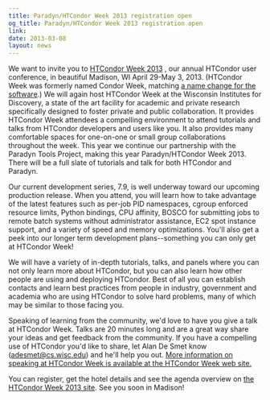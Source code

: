 ```yaml
---
title: Paradyn/HTCondor Week 2013 registration open
og_title: Paradyn/HTCondor Week 2013 registration open
link: 
date: 2013-03-08
layout: news
---
```


<p>We want to invite you to  <a href="http://research.cs.wisc.edu/htcondor/HTCondorWeek2013/" data-proofer-ignore>HTCondor Week 2013</a> , our annual HTCondor user conference, in beautiful Madison, WI April 29-May 3, 2013. (HTCondor Week was formerly named Condor Week, matching  <a href="https://lists.cs.wisc.edu/archive/htcondor-users/2012-October/msg00110.shtml" data-proofer-ignore>a name change for the software</a>.) We will again host HTCondor Week at the Wisconsin Institutes for Discovery, a state of the art facility for academic and private research specifically designed to foster private and public collaboration. It provides HTCondor Week attendees a compelling environment to attend tutorials and talks from HTCondor developers and users like you. It also provides many comfortable spaces for one-on-one or small group collaborations throughout the week. This year we continue our partnership with the Paradyn Tools Project, making this year Paradyn/HTCondor Week 2013. There will be a full slate of tutorials and talk for both HTCondor and Paradyn.  <p>Our current development series, 7.9, is well underway toward our upcoming production release. When you attend, you will learn how to take advantage of the latest features such as per-job PID namespaces, cgroup enforced resource limits, Python bindings, CPU affinity, BOSCO for submitting jobs to remote batch systems without administrator assistance, EC2 spot instance support, and a variety of speed and memory optimizations. You'll also get a peek into our longer term development plans--something you can only get at HTCondor Week!  <p>We will have a variety of in-depth tutorials, talks, and panels where you can not only learn more about HTCondor, but you can also learn how other people are using and deploying HTCondor. Best of all you can establish contacts and learn best practices from people in industry, government and academia who are using HTCondor to solve hard problems, many of which may be similar to those facing you.  <p>Speaking of learning from the community, we'd love to have you give a talk at HTCondor Week. Talks are 20 minutes long and are a great way share your ideas and get feedback from the community. If you have a compelling use of HTCondor you'd like to share, let Alan De Smet know (<a href="mailto:adesmet@cs.wisc.edu" data-proofer-ignore>adesmet@cs.wisc.edu</a>) and he'll help you out.  <a href="http://research.cs.wisc.edu/htcondor/HTCondorWeek2013/speaker_info.html" data-proofer-ignore> More information on speaking at HTCondor Week is available at the HTCondor Week web site.</a>  <p>You can register, get the hotel details and see the agenda overview on   <a href="http://research.cs.wisc.edu/htcondor/HTCondorWeek2013/" data-proofer-ignore>the HTCondor Week 2013 site</a>. See you soon in Madison!  
